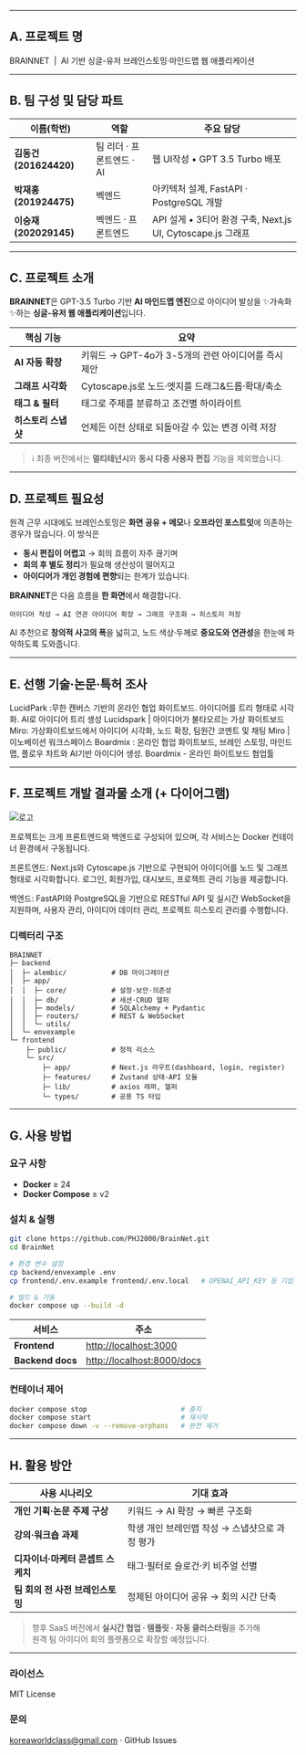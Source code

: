 
---

## A. 프로젝트 명
BRAINNET  |  AI 기반 싱글-유저 브레인스토밍·마인드맵 웹 애플리케이션

---

## B. 팀 구성 및 담당 파트

| 이름(학번) | 역할 | 주요 담당 |
|-----------|------|-----------|
| **김동건 (201624420)** | 팀 리더 · 프론트엔드 · AI | 웹 UI작성 • GPT 3.5 Turbo 배포 |
| **박재홍(201924475)** | 벡엔드 | 아키텍처 설계, FastAPI · PostgreSQL 개발 |
| **이승재(202029145)** | 벡엔드 · 프론트엔드 | API 설게 • 3티어 환경 구축, Next.js UI, Cytoscape.js 그래프 |

---

## C. 프로젝트 소개

**BRAINNET**은 GPT-3.5 Turbo 기반 **AI 마인드맵 엔진**으로 아이디어 발상을 ✨가속화✨하는 **싱글-유저 웹 애플리케이션**입니다.

| 핵심 기능        | 요약                                 |
| ------------ | ---------------------------------- |
| **AI 자동 확장** | 키워드 → GPT-4o가 3-5개의 관련 아이디어를 즉시 제안 |
| **그래프 시각화**  | Cytoscape.js로 노드·엣지를 드래그&드롭·확대/축소  |
| **태그 & 필터**  | 태그로 주제를 분류하고 조건별 하이라이트             |
| **히스토리 스냅샷** | 언제든 이전 상태로 되돌아갈 수 있는 변경 이력 저장      |

> ℹ️ 최종 버전에서는 **멀티테넌시**와 **동시 다중 사용자 편집** 기능을 제외했습니다.

---

## D. 프로젝트 필요성

원격 근무 시대에도 브레인스토밍은 **화면 공유 + 메모**나 **오프라인 포스트잇**에 의존하는 경우가 많습니다. 이 방식은

* **동시 편집이 어렵고** → 회의 흐름이 자주 끊기며
* **회의 후 별도 정리**가 필요해 생산성이 떨어지고
* **아이디어가 개인 경험에 편향**되는 한계가 있습니다.

**BRAINNET**은 다음 흐름을 **한 화면**에서 해결합니다.

```
아이디어 작성 → AI 연관 아이디어 확장 → 그래프 구조화 → 히스토리 저장
```

AI 추천으로 **창의적 사고의 폭**을 넓히고, 노드 색상·두께로 **중요도와 연관성**을 한눈에 파악하도록 도와줍니다.

---

## E. 선행 기술·논문·특허 조사
LucidPark :무한 캔버스 기반의 온라인 협업 화이트보드. 아이디어를 트리 형태로 시각화. AI로 아이디어 트리 생성
Lucidspark | 아이디어가 불타오르는 가상 화이트보드
Miro: 가상화이트보드에서 아이디어 시각화, 노드 확장, 팀원간 코멘트 및 채팅
Miro | 이노베이션 워크스페이스
Boardmix : 온라인 협업 화이트보드, 브레인 스토밍, 마인드맵, 플로우 차트와 AI기반 아이디어 생성.
Boardmix - 온라인 화이트보드 협업툴

---

## F. 프로젝트 개발 결과물 소개 (+ 다이어그램)
![로고](./images/logo.png)

프로젝트는 크게 프론트엔드와 백엔드로 구성되어 있으며, 각 서비스는 Docker 컨테이너 환경에서 구동됩니다.

프론트엔드: Next.js와 Cytoscape.js 기반으로 구현되어 아이디어를 노드 및 그래프 형태로 시각화합니다. 로그인, 회원가입, 대시보드, 프로젝트 관리 기능을 제공합니다.

백엔드: FastAPI와 PostgreSQL을 기반으로 RESTful API 및 실시간 WebSocket을 지원하며, 사용자 관리, 아이디어 데이터 관리, 프로젝트 히스토리 관리를 수행합니다.
### 디렉터리 구조

```
BRAINNET
├─ backend
│  ├─ alembic/           # DB 마이그레이션
│  ├─ app/
│  │  ├─ core/           # 설정·보안·의존성
│  │  ├─ db/             # 세션·CRUD 헬퍼
│  │  ├─ models/         # SQLAlchemy + Pydantic
│  │  ├─ routers/        # REST & WebSocket
│  │  └─ utils/
│  └─ envexample
└─ frontend
    ├─ public/           # 정적 리소스
    └─ src/
        ├─ app/          # Next.js 라우트(dashboard, login, register)
        ├─ features/     # Zustand 상태·API 모듈
        ├─ lib/          # axios 래퍼, 헬퍼
        └─ types/        # 공용 TS 타입

```
---

## G. 사용 방법

### 요구 사항
- **Docker** ≥ 24  
- **Docker Compose** ≥ v2  

### 설치 & 실행
```bash
git clone https://github.com/PHJ2000/BrainNet.git
cd BrainNet

# 환경 변수 설정
cp backend/envexample .env
cp frontend/.env.example frontend/.env.local   # OPENAI_API_KEY 등 기입

# 빌드 & 기동
docker compose up --build -d
```

| 서비스 | 주소 |
| ------- | ----------------------------- |
| **Frontend** | <http://localhost:3000> |
| **Backend docs** | <http://localhost:8000/docs> |

### 컨테이너 제어
```bash
docker compose stop                       # 중지
docker compose start                      # 재시작
docker compose down -v --remove-orphans   # 완전 제거
```

---

## H. 활용 방안

| 사용 시나리오 | 기대 효과 |
| ------------- | ---------- |
| **개인 기획·논문 주제 구상** | 키워드 → AI 확장 → 빠른 구조화 |
| **강의·워크숍 과제** | 학생 개인 브레인맵 작성 → 스냅샷으로 과정 평가 |
| **디자이너·마케터 콘셉트 스케치** | 태그·필터로 슬로건·키 비주얼 선별 |
| **팀 회의 전 사전 브레인스토밍** | 정제된 아이디어 공유 → 회의 시간 단축 |

> 향후 SaaS 버전에서 **실시간 협업 · 템플릿 · 자동 클러스터링**을 추가해  
> 원격 팀 아이디어 회의 플랫폼으로 확장할 예정입니다.

---

### 라이선스
MIT License

### 문의
[koreaworldclass@gmail.com](mailto:koreaworldclass@gmail.com) · GitHub Issues
